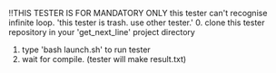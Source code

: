 !!THIS TESTER IS FOR MANDATORY ONLY
this tester can't recognise infinite loop.
'this tester is trash. use other tester.'
0. clone this tester repository in your 'get_next_line' project directory
1. type 'bash launch.sh' to run tester
2. wait for compile. (tester will make result.txt)
